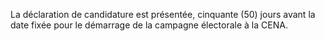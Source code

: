 La déclaration de candidature est présentée, cinquante (50) jours avant la date fixée pour le démarrage de la campagne électorale à la CENA.